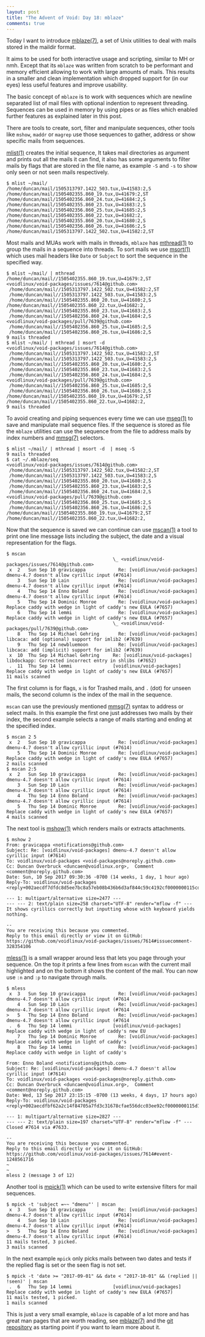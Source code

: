 ```yaml
---
layout: post
title: "The Advent of Void: Day 18: mblaze"
comments: true
---
```


Today I want to introduce [mblaze(7)](https://man.voidlinux.org/mblaze.7), a set of Unix utilities to deal with mails stored in the maildir format.

It aims to be used for both interactive usage and scripting, similar to MH or nmh.
Except that its `mblaze` was written from scratch to be performant and memory efficient allowing to work with large amounts of mails.
This results in a smaller and clean implementation which dropped support for (in our eyes) less useful features and improve usability.

The basic concept of `mblaze` is to work with sequences which are newline separated list of mail files with optional indention to represent threading.
Sequences can be used in memory by using pipes or as files which enabled further features as explained later in this post.

There are tools to create, sort, filter and manipulate sequences, other tools like `mshow`, `maddr` or `magrep` use those sequences to gather, address or show specific mails from sequences.

[mlist(1)](https://man.voidlinux.org/mlist.1) creates the initial sequence, It takes mail directories as argument and prints out all the mails it can find, it also has some arguments to filter mails by flags that are stored in the file name, as example `-S` and `-s` to show only seen or not seen mails respectively.

```
$ mlist ~/mail/
/home/duncan/mail/1505313797.1422_503.tux,U=41583:2,S
/home/duncan/mail/1505402355.860_19.tux,U=41679:2,ST
/home/duncan/mail/1505402356.860_24.tux,U=41684:2,S
/home/duncan/mail/1505402355.860_23.tux,U=41683:2,S
/home/duncan/mail/1505402356.860_25.tux,U=41685:2,S
/home/duncan/mail/1505402355.860_22.tux,U=41682:2,
/home/duncan/mail/1505402355.860_20.tux,U=41680:2,S
/home/duncan/mail/1505402356.860_26.tux,U=41686:2,S
/home/duncan/mail/1505313797.1422_502.tux,U=41582:2,ST
```

Most mails and MUAs work with mails in threads, `mblaze` has [mthread(1)](https://man.voidlinux.org/mthread.1) to group the mails in a sequence into threads.
To sort mails we use [msort(1)](https://man.voidlinux.org/msort.1) which uses mail headers like `Date` or `Subject` to sort the sequence in the specified way.

```
$ mlist ~/mail/ | mthread
/home/duncan/mail//1505402355.860_19.tux,U=41679:2,ST
<voidlinux/void-packages/issues/7614@github.com>
 /home/duncan/mail//1505313797.1422_502.tux,U=41582:2,ST
 /home/duncan/mail//1505313797.1422_503.tux,U=41583:2,S
 /home/duncan/mail//1505402355.860_20.tux,U=41680:2,S
/home/duncan/mail//1505402355.860_22.tux,U=41682:2,
 /home/duncan/mail//1505402355.860_23.tux,U=41683:2,S
 /home/duncan/mail//1505402356.860_24.tux,U=41684:2,S
<voidlinux/void-packages/pull/7639@github.com>
 /home/duncan/mail//1505402356.860_25.tux,U=41685:2,S
 /home/duncan/mail//1505402356.860_26.tux,U=41686:2,S
9 mails threaded
$ mlist ~/mail/ | mthread | msort -d
<voidlinux/void-packages/issues/7614@github.com>
 /home/duncan/mail//1505313797.1422_502.tux,U=41582:2,ST
 /home/duncan/mail//1505313797.1422_503.tux,U=41583:2,S
 /home/duncan/mail//1505402355.860_20.tux,U=41680:2,S
 /home/duncan/mail//1505402355.860_23.tux,U=41683:2,S
 /home/duncan/mail//1505402356.860_24.tux,U=41684:2,S
<voidlinux/void-packages/pull/7639@github.com>
 /home/duncan/mail//1505402356.860_25.tux,U=41685:2,S
 /home/duncan/mail//1505402356.860_26.tux,U=41686:2,S
/home/duncan/mail//1505402355.860_19.tux,U=41679:2,ST
/home/duncan/mail//1505402355.860_22.tux,U=41682:2,
9 mails threaded
```

To avoid creating and piping sequences every time we can use [mseq(1)](https://man.voidlinux.org/mseq.1) to save and manipulate mail sequence files.
If the sequence is stored as file the `mblaze` utilities can use the sequence from the file to address mails by index numbers and [mmsg(7)](https://man.voidlinux.org/mmsg.7) selectors.

```
$ mlist ~/mail/ | mthread | msort -d  | mseq -S
9 mails threaded
$ cat ~/.mblaze/seq
<voidlinux/void-packages/issues/7614@github.com>
 /home/duncan/mail//1505313797.1422_502.tux,U=41582:2,ST
 /home/duncan/mail//1505313797.1422_503.tux,U=41583:2,S
 /home/duncan/mail//1505402355.860_20.tux,U=41680:2,S
 /home/duncan/mail//1505402355.860_23.tux,U=41683:2,S
 /home/duncan/mail//1505402356.860_24.tux,U=41684:2,S
<voidlinux/void-packages/pull/7639@github.com>
 /home/duncan/mail//1505402356.860_25.tux,U=41685:2,S
 /home/duncan/mail//1505402356.860_26.tux,U=41686:2,S
/home/duncan/mail//1505402355.860_19.tux,U=41679:2,ST
/home/duncan/mail//1505402355.860_22.tux,U=41682:2,
```

Now that the sequence is saved we can continue can use [mscan(1)](https://man.voidlinux.org/mscan.1) a tool to print one line message lists including the subject, the date and a visual representation for the flags.

```
$ mscan
                                       \_ <voidlinux/void-packages/issues/7614@github.com>
 x  2   Sun Sep 10 gravicappa            Re: [voidlinux/void-packages] dmenu-4.7 doesn't allow cyrillic input (#7614)
    3   Sun Sep 10 Lain                  Re: [voidlinux/void-packages] dmenu-4.7 doesn't allow cyrillic input (#7614)
    4   Thu Sep 14 Enno Boland           Re: [voidlinux/void-packages] dmenu-4.7 doesn't allow cyrillic input (#7614)
    5   Thu Sep 14 Dominic Monroe        Re: [voidlinux/void-packages] Replace caddy with wedge in light of caddy's new EULA (#7657)
    6   Thu Sep 14 lemmi                 Re: [voidlinux/void-packages] Replace caddy with wedge in light of caddy's new EULA (#7657)
                                       \_ <voidlinux/void-packages/pull/7639@github.com>
    8   Thu Sep 14 Michael Gehring       Re: [voidlinux/void-packages] libcaca: add (optional) support for imlib2 (#7639)
    9   Thu Sep 14 newbluemoon           Re: [voidlinux/void-packages] libcaca: add (implicit) support for imlib2 (#7639)
 x  10  Thu Sep 14 Michael Gehring     Re: [voidlinux/void-packages] libdockapp: Corrected incorrect entry in shlibs (#7652)
 .  11  Thu Sep 14 lemmi               [voidlinux/void-packages] Replace caddy with wedge in light of caddy's new EULA (#7657)
11 mails scanned
```

The first column is for flags, `x` is for Trashed mails, and `.` (dot) for unseen mails, the second column is the index of the mail in the sequence.

`mscan` can use the previously mentioned [mmsg(7)](https://man.voidlinux.org/mmsg.7) syntax to address or select mails.
In this example the first one just addresses two mails by their index, the second example selects a range of mails starting and ending at the specified index.

```
$ mscan 2 5
 x  2   Sun Sep 10 gravicappa            Re: [voidlinux/void-packages] dmenu-4.7 doesn't allow cyrillic input (#7614)
    5   Thu Sep 14 Dominic Monroe        Re: [voidlinux/void-packages] Replace caddy with wedge in light of caddy's new EULA (#7657)
2 mails scanned
$ mscan 2:5
 x  2   Sun Sep 10 gravicappa            Re: [voidlinux/void-packages] dmenu-4.7 doesn't allow cyrillic input (#7614)
    3   Sun Sep 10 Lain                  Re: [voidlinux/void-packages] dmenu-4.7 doesn't allow cyrillic input (#7614)
    4   Thu Sep 14 Enno Boland           Re: [voidlinux/void-packages] dmenu-4.7 doesn't allow cyrillic input (#7614)
    5   Thu Sep 14 Dominic Monroe        Re: [voidlinux/void-packages] Replace caddy with wedge in light of caddy's new EULA (#7657)
4 mails scanned
```

The next tool is [mshow(1)](https://man.voidlinux.org/mshow.1) which renders mails or extracts attachments.

```
$ mshow 2
From: gravicappa <notifications@github.com>
Subject: Re: [voidlinux/void-packages] dmenu-4.7 doesn't allow cyrillic input (#7614)
To: voidlinux/void-packages <void-packages@noreply.github.com>
Cc: Duncan Overbruck <duncaen@voidlinux.org>,  Comment <comment@noreply.github.com>
Date: Sun, 10 Sep 2017 09:30:36 -0700 (14 weeks, 1 day, 1 hour ago)
Reply-To: voidlinux/void-packages <reply+002aecdf7dfdc8d5ee7bc8a57eb08b436b6d3af844c59c4192cf0000000115cd2aac92a169ce0f49ca87@reply.github.com>

--- 1: multipart/alternative size=2477 ---
--- --- 2: text/plain size=258 charset="UTF-8" render="mflow -f" ---
It shows cyrillics correctly but inputting whose with keyboard yields nothing.

--
You are receiving this because you commented.
Reply to this email directly or view it on GitHub:
https://github.com/voidlinux/void-packages/issues/7614#issuecomment-328354106
```

[mless(1)](https://man.voidlinux.org/mless.1) is a small wrapper around less that lets you page through your sequence.
On the top it prints a few lines from `mscan` with the current mail highlighted and on the bottom it shows the content of the mail.
You can now use `:n` and `:p` to navigate through mails.

```
$ mless
 x  3   Sun Sep 10 gravicappa            Re: [voidlinux/void-packages] dmenu-4.7 doesn't allow cyrillic input (#7614
    4   Sun Sep 10 Lain                  Re: [voidlinux/void-packages] dmenu-4.7 doesn't allow cyrillic input (#7614
>   5   Thu Sep 14 Enno Boland           Re: [voidlinux/void-packages] dmenu-4.7 doesn't allow cyrillic input (#7614
 .  6   Thu Sep 14 lemmi               [voidlinux/void-packages] Replace caddy with wedge in light of caddy's new EU
    7   Thu Sep 14 Dominic Monroe        Re: [voidlinux/void-packages] Replace caddy with wedge in light of caddy's
    8   Thu Sep 14 lemmi                 Re: [voidlinux/void-packages] Replace caddy with wedge in light of caddy's

From: Enno Boland <notifications@github.com>
Subject: Re: [voidlinux/void-packages] dmenu-4.7 doesn't allow cyrillic input (#7614)
To: voidlinux/void-packages <void-packages@noreply.github.com>
Cc: Duncan Overbruck <duncaen@voidlinux.org>,  Comment <comment@noreply.github.com>
Date: Wed, 13 Sep 2017 23:15:15 -0700 (13 weeks, 4 days, 17 hours ago)
Reply-To: voidlinux/void-packages <reply+002aecdfbf62a2c14f84705a7fd3c31678cfae556dcc03ee92cf0000000115d1e07392a169ce0f49ca87@reply.github.com>

--- 1: multipart/alternative size=2827 ---
--- --- 2: text/plain size=197 charset="UTF-8" render="mflow -f" ---
Closed #7614 via #7633.

--
You are receiving this because you commented.
Reply to this email directly or view it on GitHub:
https://github.com/voidlinux/void-packages/issues/7614#event-1248561716
~
~
mless 2 (message 3 of 12)
```

Another tool is [mpick(1)](https://man.voidlinux.org/mpick.1) which can be used to write extensive filters for mail sequences.

```
$ mpick -t 'subject =~~ "dmenu"' | mscan
 x  3   Sun Sep 10 gravicappa            Re: [voidlinux/void-packages] dmenu-4.7 doesn't allow cyrillic input (#7614)
    4   Sun Sep 10 Lain                  Re: [voidlinux/void-packages] dmenu-4.7 doesn't allow cyrillic input (#7614)
>   5   Thu Sep 14 Enno Boland           Re: [voidlinux/void-packages] dmenu-4.7 doesn't allow cyrillic input (#7614)
11 mails tested, 3 picked.
3 mails scanned
```

In the next example `mpick` only picks mails between two dates and tests if the replied flag is set or the seen flag is not set.

```
$ mpick -t 'date >= "2017-09-01" && date < "2017-10-01" && (replied || !seen)' | mscan
 .  6   Thu Sep 14 lemmi               [voidlinux/void-packages] Replace caddy with wedge in light of caddy's new EULA (#7657)
11 mails tested, 1 picked.
1 mails scanned
```

This is just a very small example, `mblaze` is capable of a lot more and has great man pages that are worth reading, see [mblaze(7)](https://man.voidlinux.org/mblaze.7) and the [git repository](https://github.com/chneukirchen/mblaze) as starting point if you want to learn more about it.

